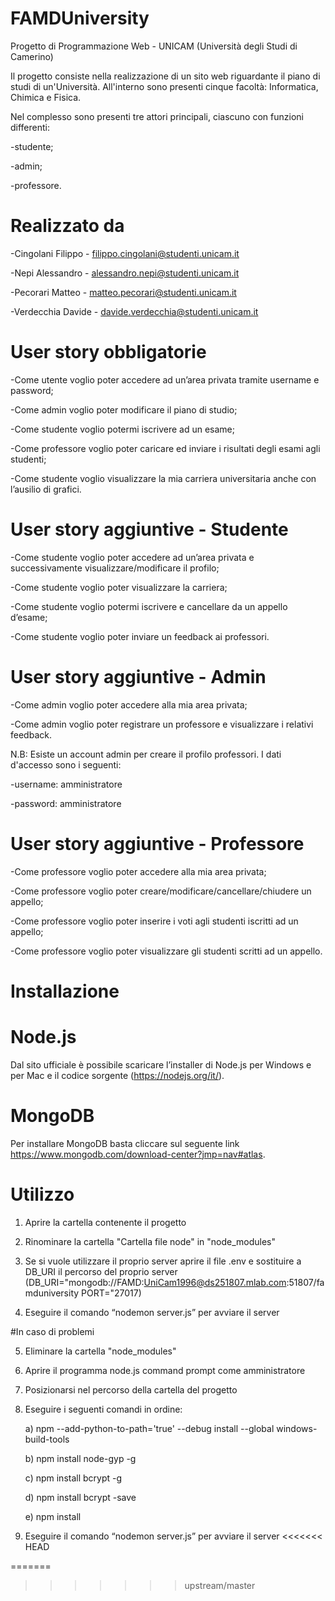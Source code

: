 # FAMDUniversity
Progetto di Programmazione Web - UNICAM (Università degli Studi di Camerino)

Il progetto consiste nella realizzazione di un sito web riguardante il piano di studi di un'Università. All'interno sono presenti cinque facoltà: Informatica, Chimica e Fisica.

Nel complesso sono presenti tre attori principali, ciascuno con funzioni differenti:

-studente;

-admin;

-professore.

# Realizzato da
-Cingolani Filippo - filippo.cingolani@studenti.unicam.it

-Nepi Alessandro - alessandro.nepi@studenti.unicam.it

-Pecorari Matteo - matteo.pecorari@studenti.unicam.it

-Verdecchia Davide - davide.verdecchia@studenti.unicam.it

# User story obbligatorie
-Come utente voglio poter accedere ad un’area privata tramite username e password;

-Come admin voglio poter modificare il piano di studio;

-Come studente voglio potermi iscrivere ad un esame;

-Come professore voglio poter caricare ed inviare i risultati degli esami agli studenti;

-Come studente voglio visualizzare la mia carriera universitaria anche con l’ausilio di grafici.

# User story aggiuntive - Studente
-Come studente voglio poter accedere ad un’area privata e successivamente visualizzare/modificare il profilo;

-Come studente voglio poter visualizzare la carriera;

-Come studente voglio potermi iscrivere e cancellare da un appello d’esame;

-Come studente voglio poter inviare un feedback ai professori.

# User story aggiuntive - Admin
-Come admin voglio poter accedere alla mia area privata;

-Come admin voglio poter registrare un professore e visualizzare i relativi feedback.

N.B: Esiste un account admin per creare il profilo professori. I dati d'accesso sono i seguenti:

-username: amministratore

-password: amministratore

# User story aggiuntive - Professore
-Come professore voglio poter accedere alla mia area privata;

-Come professore voglio poter creare/modificare/cancellare/chiudere un appello;

-Come professore voglio poter inserire i voti agli studenti iscritti ad un appello;

-Come professore voglio poter visualizzare gli studenti scritti ad un appello.

# Installazione

# Node.js

Dal sito ufficiale è possibile scaricare l’installer di Node.js per Windows e per Mac e il codice sorgente (https://nodejs.org/it/).

# MongoDB

Per installare MongoDB basta cliccare sul seguente link https://www.mongodb.com/download-center?jmp=nav#atlas.

# Utilizzo

1. Aprire la cartella contenente il progetto

2. Rinominare la cartella "Cartella file node" in "node_modules"

3. Se si vuole utilizzare il proprio server aprire il file .env e sostituire a DB_URI il percorso del proprio server
(DB_URI="mongodb://FAMD:UniCam1996@ds251807.mlab.com:51807/famduniversity
PORT="27017)

4. Eseguire il comando “nodemon server.js” per avviare il server

 #In caso di problemi

5. Eliminare la cartella "node_modules"

6. Aprire il programma node.js command prompt come amministratore

7. Posizionarsi nel percorso della cartella del progetto

8. Eseguire i seguenti comandi in ordine:

   a) npm --add-python-to-path='true' --debug install --global windows-build-tools

   b) npm install node-gyp -g

   c) npm install bcrypt -g

   d) npm install bcrypt -save

   e) npm install

9. Eseguire il comando “nodemon server.js” per avviare il server
<<<<<<< HEAD
 


=======
>>>>>>> upstream/master
